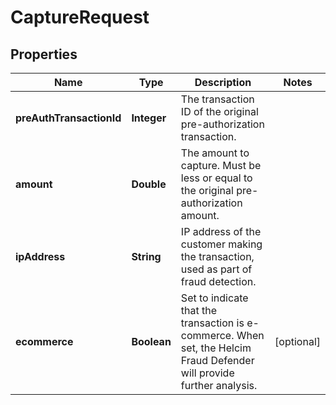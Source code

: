 

# CaptureRequest


## Properties

| Name | Type | Description | Notes |
|------------ | ------------- | ------------- | -------------|
|**preAuthTransactionId** | **Integer** | The transaction ID of the original pre-authorization transaction. |  |
|**amount** | **Double** | The amount to capture. Must be less or equal to the original pre-authorization amount. |  |
|**ipAddress** | **String** | IP address of the customer making the transaction, used as part of fraud detection. |  |
|**ecommerce** | **Boolean** | Set to indicate that the transaction is e-commerce. When set, the Helcim Fraud Defender will provide further analysis. |  [optional] |



